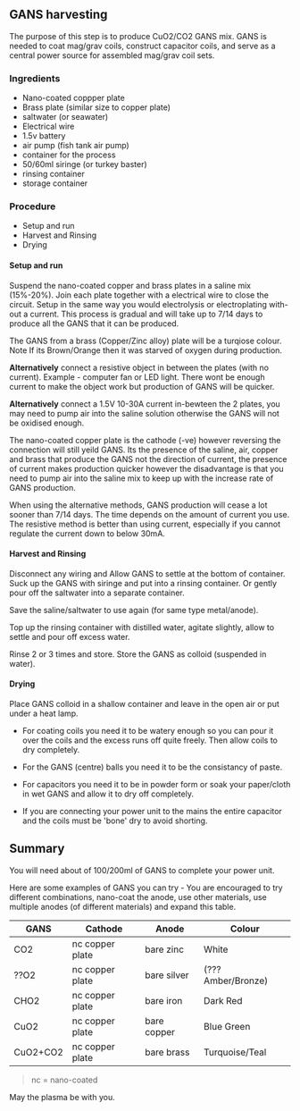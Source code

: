 ## GANS harvesting

The purpose of this step is to produce CuO2/CO2 GANS mix.  GANS is needed to coat mag/grav coils, construct capacitor coils, and serve as a central power source for assembled mag/grav coil sets.  

### Ingredients
* Nano-coated coppper plate
* Brass plate (similar size to copper plate)
* saltwater (or seawater)
* Electrical wire
* 1.5v battery
* air pump (fish tank air pump)
* container for the process  
* 50/60ml siringe (or turkey baster)
* rinsing container
* storage container

### Procedure
* Setup and run
* Harvest and Rinsing
* Drying

#### Setup and run
Suspend the nano-coated copper and brass plates in a saline mix (15%-20%). Join each plate together with a electrical wire to close the circuit.  Setup in the same way you would electrolysis or electroplating with-out a current. This process is gradual and will take up to 7/14 days to produce all the GANS that it can be produced.

The GANS from a brass (Copper/Zinc alloy) plate will be a turqiose colour.  Note If its Brown/Orange then it was starved of oxygen during production.

__Alternatively__ connect a resistive object in between the plates (with no current).  Example - computer fan or LED light.  There wont be enough current to make the object work but production of GANS will be quicker.

__Alternatively__ connect a 1.5V 10-30A current in-bewteen the 2 plates, you may need to pump air into the saline solution otherwise the GANS will not be oxidised enough.

The nano-coated copper plate is the cathode (-ve) however reversing the connection will still yeild GANS.  Its the presence of the saline, air, copper and brass that produce the GANS not the direction of current, the presence of current makes production quicker however the disadvantage is that you need to pump air into the saline mix to keep up with the increase rate of GANS production.

When using the alternative methods, GANS production will cease a lot sooner than 7/14 days.  The time depends on the amount of current you use.  The resistive method is better than using current, especially if you cannot regulate the current down to below 30mA.

#### Harvest and Rinsing
Disconnect any wiring and Allow GANS to settle at the bottom of container.  Suck up the GANS with siringe and put into a rinsing container.  Or gently pour off the saltwater into a separate container.

Save the saline/saltwater to use again (for same type metal/anode).

Top up the rinsing container with distilled water, agitate slightly, allow to settle and pour off excess water.

Rinse 2 or 3 times and store.  Store the GANS as colloid (suspended in water). 

#### Drying

Place GANS colloid in a shallow container and leave in the open air or put under a heat lamp.  

- For coating coils you need it to be watery enough so you can pour it over the coils and the excess runs off quite freely.  Then allow coils to dry completely.

- For the GANS (centre) balls you need it to be the consistancy of paste.

- For capacitors you need it to be in powder form or soak your paper/cloth in wet GANS and allow it to dry off completely.

- If you are connecting your power unit to the mains the entire capacitor and the coils must be 'bone' dry to avoid shorting.

## Summary

You will need about of 100/200ml of GANS to complete your power unit. 

Here are some examples of GANS you can try - You are encouraged to try different combinations, nano-coat the anode, use other materials, use multiple anodes (of different materials) and expand this table.

GANS | Cathode | Anode | Colour
----- | ------- | ------ | -----
CO2 | nc copper plate | bare zinc | White
??O2 | nc copper plate | bare silver |    (??? Amber/Bronze)
CHO2 | nc copper plate | bare iron | Dark Red
CuO2 | nc copper plate | bare copper | Blue Green
CuO2+CO2 | nc copper plate | bare brass | Turquoise/Teal

> nc = nano-coated

May the plasma be with you.


